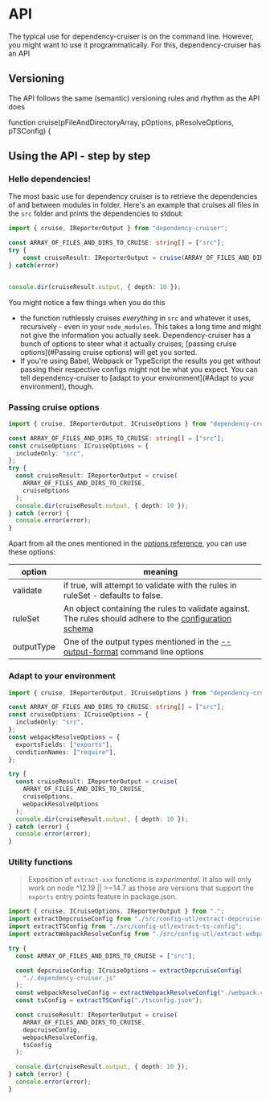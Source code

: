 # API

The typical use for dependency-cruiser is on the command line. However, you
might want to use it programmatically. For this, dependency-cruiser has an
API

## Versioning

The API follows the same (semantic) versioning rules and rhythm as the API does

function cruise(pFileAndDirectoryArray, pOptions, pResolveOptions, pTSConfig) {

## Using the API - step by step

### Hello dependencies!

The most basic use for dependency cruiser is to retrieve the dependencies of
and between modules in folder. Here's an example that cruises all files in
the `src` folder and prints the dependencies to stdout:

```typescript
import { cruise, IReporterOutput } from "dependency-cruiser";

const ARRAY_OF_FILES_AND_DIRS_TO_CRUISE: string[] = ["src"];
try {
    const cruiseResult: IReporterOutput = cruise(ARRAY_OF_FILES_AND_DIRS_TO_CRUISE);
} catch(error)


console.dir(cruiseResult.output, { depth: 10 });
```

You might notice a few things when you do this

- the function ruthlessly cruises _everything_ in `src` and whatever it uses,
  recursively - even in your `node_modules`. This takes a long time and might
  not give the information you actually seek. Dependency-cruiser has a bunch of
  options to steer what it actually cruises;
  [passing cruise options](#Passing cruise options) will get you sorted.
- If you're using Babel, Webpack or TypeScript the results you get without
  passing their respective configs might not be what you expect. You can tell
  dependency-cruiser to [adapt to your environment](#Adapt to your environment),
  though.

### Passing cruise options

```typescript
import { cruise, IReporterOutput, ICruiseOptions } from "dependency-cruiser";

const ARRAY_OF_FILES_AND_DIRS_TO_CRUISE: string[] = ["src"];
const cruiseOptions: ICruiseOptions = {
  includeOnly: "src",
};
try {
  const cruiseResult: IReporterOutput = cruise(
    ARRAY_OF_FILES_AND_DIRS_TO_CRUISE,
    cruiseOptions
  );
  console.dir(cruiseResult.output, { depth: 10 });
} catch (error) {
  console.error(error);
}
```

Apart from all the ones mentioned in the [options reference](options-reference.md), you can use these options:

| option     | meaning                                                                                                                                            |
| ---------- | -------------------------------------------------------------------------------------------------------------------------------------------------- |
| validate   | if true, will attempt to validate with the rules in ruleSet - defaults to false.                                                                   |
| ruleSet    | An object containing the rules to validate against. The rules should adhere to the [configuration schema](../src/schema/configuration.schema.json) |
| outputType | One of the output types mentioned in the [--output-format](cli.md#--output-type-specify-the-output-format) command line options                    |

### Adapt to your environment

```typescript
import { cruise, IReporterOutput, ICruiseOptions } from "dependency-cruiser";

const ARRAY_OF_FILES_AND_DIRS_TO_CRUISE: string[] = ["src"];
const cruiseOptions: ICruiseOptions = {
  includeOnly: "src",
};
const webpackResolveOptions = {
  exportsFields: ["exports"],
  conditionNames: ["require"],
};

try {
  const cruiseResult: IReporterOutput = cruise(
    ARRAY_OF_FILES_AND_DIRS_TO_CRUISE,
    cruiseOptions,
    webpackResolveOptions
  );
  console.dir(cruiseResult.output, { depth: 10 });
} catch (error) {
  console.error(error);
}
```

### Utility functions

> Exposition of `extract-xxx` functions is _experimental_. It also will only
> work on node ^12.19 || >=14.7 as those are versions that support the `exports`
> entry points feature in package.json.

```typescript
import { cruise, ICruiseOptions, IReporterOutput } from ".";
import extractDepcruiseConfig from "./src/config-utl/extract-depcruise-config";
import extractTSConfig from "./src/config-utl/extract-ts-config";
import extractWebpackResolveConfig from "./src/config-utl/extract-webpack-resolve-config";

try {
  const ARRAY_OF_FILES_AND_DIRS_TO_CRUISE = ["src"];

  const depcruiseConfig: ICruiseOptions = extractDepcruiseConfig(
    "./.dependency-cruiser.js"
  );
  const webpackResolveConfig = extractWebpackResolveConfig("./webpack.conf.js");
  const tsConfig = extractTSConfig("./tsconfig.json");

  const cruiseResult: IReporterOutput = cruise(
    ARRAY_OF_FILES_AND_DIRS_TO_CRUISE,
    depcruiseConfig,
    webpackResolveConfig,
    tsConfig
  );

  console.dir(cruiseResult.output, { depth: 10 });
} catch (error) {
  console.error(error);
}
```
